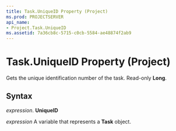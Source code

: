 ```yaml
---
title: Task.UniqueID Property (Project)
ms.prod: PROJECTSERVER
api_name:
- Project.Task.UniqueID
ms.assetid: 7a36cb8c-5715-c0cb-5584-ae48874f2ab9
---
```



# Task.UniqueID Property (Project)

Gets the unique identification number of the task. Read-only  **Long**.


## Syntax

 _expression_. **UniqueID**

 _expression_ A variable that represents a **Task** object.


